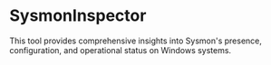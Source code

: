 # SysmonInspector
This tool provides comprehensive insights into Sysmon's presence, configuration, and operational status on Windows systems.
